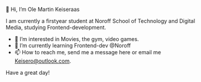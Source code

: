 👋 Hi, I’m Ole Martin Keiseraas

I am currently a firstyear student at Noroff School of Technology and Digital Media, studying Frontend-development.

- 👀 I’m interested in Movies, the gym, video games.
- 🌱 I’m currently learning Frontend-dev @Noroff
- 📫 How to reach me, send me a message here or email me Keisero@outlook.com.

Have a great day! 

<!---
OleMartinKeis/OleMartinKeis is a ✨ special ✨ repository because its `README.md` (this file) appears on your GitHub profile.
You can click the Preview link to take a look at your changes.
--->
